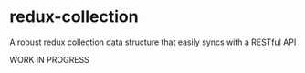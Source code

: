 # redux-collection
A robust redux collection data structure that easily syncs with a RESTful API

WORK IN PROGRESS
